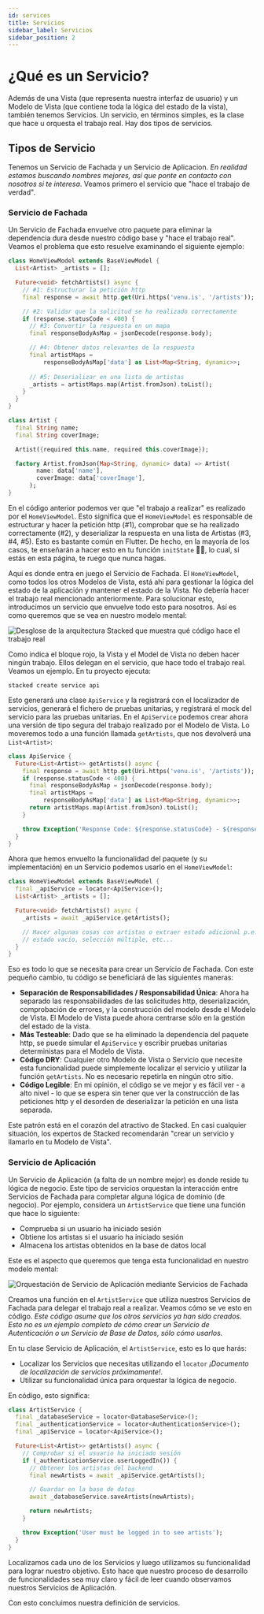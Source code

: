 ```yaml
---
id: services
title: Servicios
sidebar_label: Servicios
sidebar_position: 2
---
```


# ¿Qué es un Servicio?

Además de una Vista (que representa nuestra interfaz de usuario) y un Modelo de Vista (que contiene toda la lógica del estado de la vista), también tenemos Servicios. Un servicio, en términos simples, es la clase que hace u orquesta el trabajo real. Hay dos tipos de servicios.

## Tipos de Servicio

Tenemos un Servicio de Fachada y un Servicio de Aplicacion. _En realidad estamos buscando nombres mejores, así que ponte en contacto con nosotros si te interesa_. Veamos primero el servicio que "hace el trabajo de verdad".

### Servicio de Fachada

Un Servicio de Fachada envuelve otro paquete para eliminar la dependencia dura desde nuestro código base y "hace el trabajo real". Veamos el problema que esto resuelve examinando el siguiente ejemplo:

```dart
class HomeViewModel extends BaseViewModel {
  List<Artist> _artists = [];

  Future<void> fetchArtists() async {
    // #1: Estructurar la petición http
    final response = await http.get(Uri.https('venu.is', '/artists'));

    // #2: Validar que la solicitud se ha realizado correctamente
    if (response.statusCode < 400) {
      // #3: Convertir la respuesta en un mapa
      final responseBodyAsMap = jsonDecode(response.body);

      // #4: Obtener datos relevantes de la respuesta
      final artistMaps =
          responseBodyAsMap['data'] as List<Map<String, dynamic>>;
      
      // #5: Deserializar en una lista de artistas
      _artists = artistMaps.map(Artist.fromJson).toList();
    }
  }
}

class Artist {
  final String name;
  final String coverImage;

  Artist({required this.name, required this.coverImage});

  factory Artist.fromJson(Map<String, dynamic> data) => Artist(
        name: data['name'],
        coverImage: data['coverImage'],
      );
}
```

En el código anterior podemos ver que "el trabajo a realizar" es realizado por el `HomeViewModel`. Esto significa que el `HomeViewModel` es responsable de estructurar y hacer la petición http (#1), comprobar que se ha realizado correctamente (#2), y deserializar la respuesta en una lista de Artistas (#3, #4, #5). Esto es bastante común en Flutter. De hecho, en la mayoría de los casos, te enseñarán a hacer esto en tu función `initState` 🤯🤯, lo cual, si estás en esta página, te ruego que nunca hagas.

Aquí es donde entra en juego el Servicio de Fachada. El `HomeViewModel`, como todos los otros Modelos de Vista, está ahí para gestionar la lógica del estado de la aplicación y mantener el estado de la Vista. No debería hacer el trabajo real mencionado anteriormente. Para solucionar esto, introducimos un servicio que envuelve todo esto para nosotros. Así es como queremos que se vea en nuestro modelo mental:

![Desglose de la arquitectura Stacked que muestra qué código hace el trabajo real](/img/tutorial/services-who-does-the-work.png)

Como indica el bloque rojo, la Vista y el Model de Vista no deben hacer ningún trabajo. Ellos delegan en el servicio, que hace todo el trabajo real. Veamos un ejemplo. En tu proyecto ejecuta:

```shell
stacked create service api
```

Esto generará una clase `ApiService` y la registrará con el localizador de servicios, generará el fichero de pruebas unitarias, y registrará el mock del servicio para las pruebas unitarias. En el `ApiService` podemos crear ahora una versión de tipo segura del trabajo realizado por el Modelo de Vista. Lo moveremos todo a una función llamada `getArtists`, que nos devolverá una `List<Artist>`:

```dart
class ApiService {
  Future<List<Artist>> getArtists() async {
    final response = await http.get(Uri.https('venu.is', '/artists'));
    if (response.statusCode < 400) {
      final responseBodyAsMap = jsonDecode(response.body);
      final artistMaps =
          responseBodyAsMap['data'] as List<Map<String, dynamic>>;
      return artistMaps.map(Artist.fromJson).toList();
    }

    throw Exception('Response Code: ${response.statusCode} - ${response.body}');
  }
}
```

Ahora que hemos envuelto la funcionalidad del paquete (y su implementación) en un Servicio podemos usarlo en el `HomeViewModel`:

```dart
class HomeViewModel extends BaseViewModel {
  final _apiService = locator<ApiService>();
  List<Artist> _artists = [];

  Future<void> fetchArtists() async {
    _artists = await _apiService.getArtists();

    // Hacer algunas cosas con artistas o extraer estado adicional p.e.
    // estado vacío, selección múltiple, etc...
  }
}
```

Eso es todo lo que se necesita para crear un Servicio de Fachada. Con este pequeño cambio, tu código se beneficiará de las siguientes maneras:

- **Separación de Responsabilidades / Responsabilidad Única**: Ahora ha separado las responsabilidades de las solicitudes http, deserialización, comprobación de errores, y la construcción del modelo desde el Modelo de Vista. El Modelo de Vista puede ahora centrarse sólo en la gestión del estado de la vista.
- **Más Testeable**: Dado que se ha eliminado la dependencia del paquete http, se puede simular el `ApiService` y escribir pruebas unitarias deterministas para el Modelo de Vista. 
- **Código DRY**: Cualquier otro Modelo de Vista o Servicio que necesite esta funcionalidad puede simplemente localizar el servicio y utilizar la función `getArtists`. No es necesario repetirla en ningún otro sitio.
- **Código Legible**: En mi opinión, el código se ve mejor y es fácil ver - a alto nivel - lo que se espera sin tener que ver la construcción de las peticiones http y el desorden de deserializar la petición en una lista separada.

Este patrón está en el corazón del atractivo de Stacked. En casi cualquier situación, los expertos de Stacked recomendarán "crear un servicio y llamarlo en tu Modelo de Vista".

### Servicio de Aplicación

Un Servicio de Aplicación (a falta de un nombre mejor) es donde reside tu lógica de negocio. Este tipo de servicios orquestan la interacción entre Servicios de Fachada para completar alguna lógica de dominio (de negocio). Por ejemplo, considera un `ArtistService` que tiene una función que hace lo siguiente: 

- Comprueba si un usuario ha iniciado sesión
- Obtiene los artistas si el usuario ha iniciado sesión
- Almacena los artistas obtenidos en la base de datos local

Este es el aspecto que queremos que tenga esta funcionalidad en nuestro modelo mental:

![Orquestación de Servicio de Aplicación mediante Servicios de Fachada](/img/tutorial/services-app-service-orchestration.png)

Creamos una función en el `ArtistService` que utiliza nuestros Servicios de Fachada para delegar el trabajo real a realizar. Veamos cómo se ve esto en código. _Este código asume que los otros servicios ya han sido creados. Esto no es un ejemplo completo de cómo crear un Servicio de Autenticación o un Servicio de Base de Datos, sólo cómo usarlos._

En tu clase Servicio de Aplicación, el `ArtistService`, esto es lo que harás:

- Localizar los Servicios que necesitas utilizando el `locator` _¡Documento de localización de servicios próximamente!_.
- Utilizar su funcionalidad única para orquestar la lógica de negocio.

En código, esto significa:

```dart
class ArtistService {
  final _databaseService = locator<DatabaseService>();
  final _authenticationService = locator<AuthenticationService>();
  final _apiService = locator<ApiService>();

  Future<List<Artist>> getArtists() async {
    // Comprobar si el usuario ha iniciado sesión
    if (_authenticationService.userLoggedIn()) {
      // Obtener los artistas del backend
      final newArtists = await _apiService.getArtists();

      // Guardar en la base de datos
      await _databaseService.saveArtists(newArtists);

      return newArtists;
    }

    throw Exception('User must be logged in to see artists');
  }
}
```

Localizamos cada uno de los Servicios y luego utilizamos su funcionalidad para lograr nuestro objetivo. Esto hace que nuestro proceso de desarrollo de funcionalidades sea muy claro y fácil de leer cuando observamos nuestros Servicios de Aplicación.

Con esto concluimos nuestra definición de servicios.